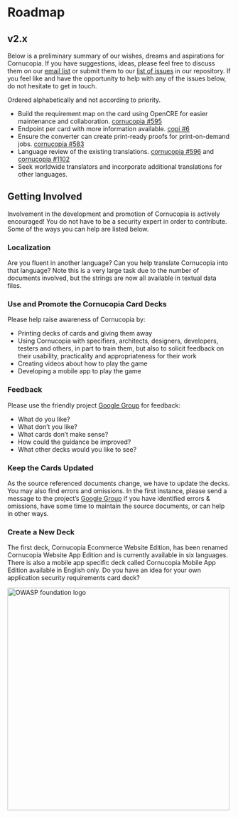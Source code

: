 # Roadmap

## v2.x

Below is a preliminary summary of our wishes, dreams and aspirations for Cornucopia. If you have suggestions, ideas, please feel free to discuss them on our [email list](https://groups.google.com/a/owasp.org/g/cornucopia-project 'OWASP Cornucopia google mailing list [external]') or submit them to our [list of issues](https://github.com/OWASP/cornucopia/issues 'OWASP Cornucopia Github issues [external]') in our repository. 
If you feel like and have the opportunity to help with any of the issues below, do not hesitate to get in touch.

Ordered alphabetically and not according to priority.

- Build the requirement map on the card using OpenCRE for easier maintenance and collaboration. [cornucopia #595](https://github.com/OWASP/cornucopia/issues/595 'OWASP Cornucopia Github issue [external]')
- Endpoint per card with more information available. [copi #6](https://github.com/secure-delivery/copi/issues/6 'OWASP copi issue [external]')
- Ensure the converter can create print-ready proofs for print-on-demand jobs. [cornucopia #583](https://github.com/OWASP/cornucopia/issues/583 'OWASP Cornucopia Github issue [external]')
- Language review of the existing translations. [cornucopia #596](https://github.com/OWASP/cornucopia/issues/596 'OWASP Cornucopia Github issue [external]') and [cornucopia #1102](https://github.com/OWASP/cornucopia/issues/1102)
- Seek worldwide translators and incorporate additional translations for other languages.

## Getting Involved

Involvement in the development and promotion of Cornucopia is actively encouraged! You do not have to be a security expert in order to contribute. Some of the ways you can help are listed below.

### Localization

Are you fluent in another language? Can you help translate Cornucopia into that language? Note this is a very large task due to the number of documents involved, but the strings are now all available in textual data files.

### Use and Promote the Cornucopia Card Decks

Please help raise awareness of Cornucopia by:


- Printing decks of cards and giving them away
- Using Cornucopia with specifiers, architects, designers, developers, testers and others, in part to train them, but also to solicit feedback on their usability, practicality and appropriateness for their work
- Creating videos about how to play the game
- Developing a mobile app to play the game


### Feedback

Please use the friendly project [Google Group](https://groups.google.com/a/owasp.org/forum/#!forum/cornucopia-project 'OWASP Cornucopia google mailing list [external]') for feedback:

- What do you like?
- What don’t you like?
- What cards don’t make sense?
- How could the guidance be improved?
- What other decks would you like to see?

### Keep the Cards Updated

As the source referenced documents change, we have to update the decks. You may also find errors and omissions. In the first instance, please send a message to the project’s [Google Group](https://groups.google.com/a/owasp.org/forum/#!forum/cornucopia-project 'OWASP Cornucopia google mailing list [external]') if you have identified errors &amp; omissions, have some time to maintain the source documents, or can help in other ways.

### Create a New Deck

The first deck, Cornucopia Ecommerce Website Edition, has been renamed Cornucopia Website App Edition and is currently available in six languages. There is also a mobile app specific deck called Cornucopia Mobile App Edition available in English only. Do you have an idea for your own application security requirements card deck?

<img title="OWASP Foundation logo" alt="OWASP foundation logo" src="/images/owasp-logo.png" width="500vw"/>

